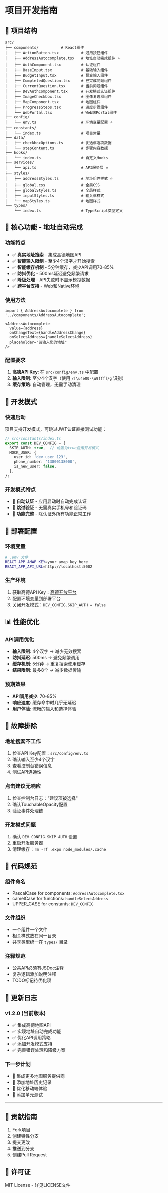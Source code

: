 # 项目开发指南

## 📁 项目结构

```
src/
├── components/          # React组件
│   ├── ActionButton.tsx          # 通用按钮组件
│   ├── AddressAutocomplete.tsx   # 地址自动完成组件 ⭐
│   ├── AuthComponent.tsx         # 认证组件
│   ├── BaseInput.tsx             # 基础输入组件
│   ├── BudgetInput.tsx           # 预算输入组件
│   ├── CompletedQuestion.tsx     # 已完成问题组件
│   ├── CurrentQuestion.tsx       # 当前问题组件
│   ├── DevAuthComponent.tsx      # 开发模式认证组件
│   ├── ImageCheckbox.tsx         # 图像复选框组件
│   ├── MapComponent.tsx          # 地图组件
│   ├── ProgressSteps.tsx         # 进度步骤组件
│   └── WebPortal.tsx             # Web端Portal组件
├── config/
│   └── env.ts                    # 环境变量配置 ⭐
├── constants/
│   └── index.ts                  # 项目常量
├── data/
│   ├── checkboxOptions.ts        # 复选框选项数据
│   └── stepContent.ts            # 步骤内容数据
├── hooks/
│   └── index.ts                  # 自定义Hooks
├── services/
│   └── api.ts                    # API服务层 ⭐
├── styles/
│   ├── addressStyles.ts          # 地址组件样式 ⭐
│   ├── global.css                # 全局CSS
│   ├── globalStyles.ts           # 全局样式
│   ├── inputStyles.ts            # 输入框样式
│   └── mapStyles.ts              # 地图样式
└── types/
    └── index.ts                  # TypeScript类型定义
```

## 🌟 核心功能 - 地址自动完成

### 功能特点
- ✅ **真实地址搜索** - 集成高德地图API
- ✅ **智能输入限制** - 至少4个汉字才开始搜索
- ✅ **智能缓存机制** - 5分钟缓存，减少API调用70-85%
- ✅ **防抖优化** - 500ms延迟避免频繁请求
- ✅ **降级处理** - API失败时不显示模拟数据
- ✅ **跨平台支持** - Web和Native环境

### 使用方法
```tsx
import { AddressAutocomplete } from '../components/AddressAutocomplete';

<AddressAutocomplete
  value={address}
  onChangeText={handleAddressChange}
  onSelectAddress={handleSelectAddress}
  placeholder="请输入您的地址"
/>
```

### 配置要求
1. **高德API Key**: 在 `src/config/env.ts` 中配置
2. **输入限制**: 至少4个汉字（使用 `/[\u4e00-\u9fff]/g` 识别）
3. **缓存策略**: 自动管理，无需手动清理

## 🔧 开发模式

### 快速启动
项目支持开发模式，可跳过JWT认证直接测试功能：

```typescript
// src/constants/index.ts
export const DEV_CONFIG = {
  SKIP_AUTH: true,  // 设置为true启用开发模式
  MOCK_USER: {
    user_id: 'dev_user_123',
    phone_number: '13800138000',
    is_new_user: false,
  },
};
```

### 开发模式特点
- 🔧 **自动认证** - 应用启动时自动完成认证
- 🔧 **跳过验证** - 无需真实手机号和验证码
- 🔧 **功能完整** - 除认证外所有功能正常工作

## 🚀 部署配置

### 环境变量
```bash
# .env 文件
REACT_APP_AMAP_KEY=your_amap_key_here
REACT_APP_API_URL=http://localhost:5002
```

### 生产环境
1. 获取高德API Key：[高德开放平台](https://lbs.amap.com/)
2. 配置环境变量到部署平台
3. 关闭开发模式：`DEV_CONFIG.SKIP_AUTH = false`

## 📊 性能优化

### API调用优化
- **输入限制**: 4个汉字 → 减少无效搜索
- **防抖延迟**: 500ms → 避免频繁调用
- **缓存机制**: 5分钟 → 重复搜索使用缓存
- **结果限制**: 最多8个 → 减少数据传输

### 预期效果
- **API调用减少**: 70-85%
- **响应速度**: 缓存命中时几乎无延迟
- **用户体验**: 流畅的输入和选择体验

## 🐛 故障排除

### 地址搜索不工作
1. 检查API Key配置：`src/config/env.ts`
2. 确认输入至少4个汉字
3. 查看控制台错误信息
4. 测试API连通性

### 点击建议无响应
1. 检查控制台日志："建议项被选择"
2. 确认TouchableOpacity配置
3. 验证事件处理链

### 开发模式问题
1. 确认 `DEV_CONFIG.SKIP_AUTH` 设置
2. 重启开发服务器
3. 清理缓存：`rm -rf .expo node_modules/.cache`

## 📝 代码规范

### 组件命名
- PascalCase for components: `AddressAutocomplete.tsx`
- camelCase for functions: `handleSelectAddress`
- UPPER_CASE for constants: `DEV_CONFIG`

### 文件组织
- 一个组件一个文件
- 相关样式放在同一目录
- 共享类型统一在 `types/` 目录

### 注释规范
- 公共API必须有JSDoc注释
- 复杂逻辑添加说明注释
- TODO标记待优化项

## 🔄 更新日志

### v1.2.0 (当前版本)
- ✅ 集成高德地图API
- ✅ 实现地址自动完成功能
- ✅ 优化API调用策略
- ✅ 添加开发模式支持
- ✅ 完善错误处理和降级方案

### 下一步计划
- 🔄 集成更多地图服务提供商
- 🔄 添加地址历史记录
- 🔄 优化移动端体验
- 🔄 添加单元测试

---

## 🤝 贡献指南

1. Fork项目
2. 创建特性分支
3. 提交更改
4. 推送到分支
5. 创建Pull Request

## 📄 许可证

MIT License - 详见LICENSE文件